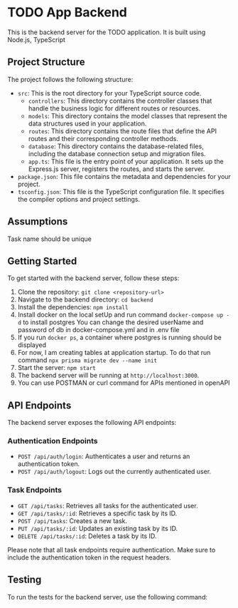 # TODO App Backend

This is the backend server for the TODO application. It is built using Node.js, TypeScript

## Project Structure

The project follows the following structure:

- `src`: This is the root directory for your TypeScript source code.
    - `controllers`: This directory contains the controller classes that handle the business logic for different routes or resources.
    - `models`: This directory contains the model classes that represent the data structures used in your application.
    - `routes`: This directory contains the route files that define the API routes and their corresponding controller methods.
    - `database`: This directory contains the database-related files, including the database connection setup and migration files.
    - `app.ts`: This file is the entry point of your application. It sets up the Express.js server, registers the routes, and starts the server.
- `package.json`: This file contains the metadata and dependencies for your project.
- `tsconfig.json`: This file is the TypeScript configuration file. It specifies the compiler options and project settings.

## Assumptions
Task name should be unique

## Getting Started

To get started with the backend server, follow these steps:

1. Clone the repository: `git clone <repository-url>`
2. Navigate to the backend directory: `cd backend`
3. Install the dependencies: `npm install`
4. Install docker on the local setUp and run command `docker-compose up -d` to install postgres
    You can change the desired userName and password of db in docker-compose.yml and in .env file
5. If you run `docker ps`, a container where postgres is running should be displayed
6. For now, I am creating tables at application startup. To do that run command `npx prisma migrate dev --name init`
7. Start the server: `npm start`
8. The backend server will be running at `http://localhost:3000`.
9. You can use POSTMAN or curl command for APIs mentioned in openAPI 

## API Endpoints

The backend server exposes the following API endpoints:

### Authentication Endpoints

- `POST /api/auth/login`: Authenticates a user and returns an authentication token.
- `POST /api/auth/logout`: Logs out the currently authenticated user.

### Task Endpoints

- `GET /api/tasks`: Retrieves all tasks for the authenticated user.
- `GET /api/tasks/:id`: Retrieves a specific task by its ID.
- `POST /api/tasks`: Creates a new task.
- `PUT /api/tasks/:id`: Updates an existing task by its ID.
- `DELETE /api/tasks/:id`: Deletes a task by its ID.

Please note that all task endpoints require authentication. Make sure to include the authentication token in the request headers.

## Testing

To run the tests for the backend server, use the following command: